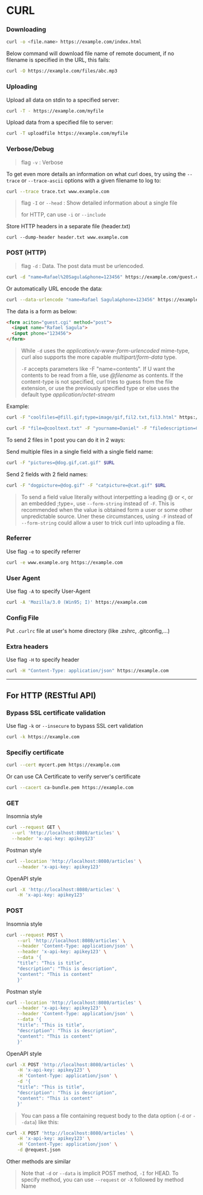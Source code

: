 # CURL

### Downloading

```sh
curl -o <file.name> https://example.com/index.html
```

Below command will download file name of remote document, if no filename is specified in the URL, this fails:

```sh
curl -O https://example.com/files/abc.mp3
```

### Uploading

Upload all data on stdin to a specified server:

```sh
curl -T - https://example.com/myfile
```

Upload data from a specified file to server:

```sh
curl -T uploadfile https://example.com/myfile
```

### Verbose/Debug

> flag `-v` : Verbose

To get even more details an information on what curl does, try using the `--trace` or `--trace-ascii` options with a given filename to log to:

```sh
curl --trace trace.txt www.example.com
```

> flag `-I` or `--head` : Show detailed information about a single file
>
> for HTTP, can use `-i` or `--include`

Store HTTP headers in a separate file (header.txt)

```curl
curl --dump-header header.txt www.example.com
```

### POST (HTTP)

> flag `-d` : Data. The post data must be urlencoded.

```sh
curl -d "name=Rafael%20Sagula&phone=123456" https://example.com/guest.cgi
```

Or automatically URL encode the data:

```sh
curl --data-urlencode "name=Rafael Sagula&phone=123456" https://example.com/guest.cgi
```

The data is a form as below:

```html
<form aciton="guest.cgi" method="post">
  <input name="Rafael Sagula">
  <input phone="123456">
</form>
```

> While `-d` uses the _application/x-www-form-urlencoded_ mime-type, curl also supports the more capable _multipart/form-data_ type.
>
> `-F` accepts parameters like -F "name=contents". If U want the contents to be read from a file, use _@filename_ as contents. If the content-type is not specified, curl tries to guess from the file extension, or use the previously specified type or else uses the default type _application/octet-stream_

Example:

```sh
curl -F "coolfiles=@fill.gif;type=image/gif,fil2.txt,fil3.html" https://example.com/postit.cgi
```

```sh
curl -F "file=@cooltext.txt" -F "yourname=Daniel" -F "filedescription=Cool text file with cool text inside" https://example.com/postit.cgi
```

To send 2 files in 1 post you can do it in 2 ways:

Send multiple files in a single field with a single field name:

```sh
curl -F "pictures=@dog.gif,cat.gif" $URL
```

Send 2 fields with 2 field names:

```sh
curl -F "dogpicture=@dog.gif" -F "catpicture=@cat.gif" $URL
```

> To send a field value literally without interpetting a leading @ or <, or an embedded ;type=, use `--form-string` instead of `-F`. This is recommended when the value is obtained form a user or some other unpredictable source. Uner these circumstances, using `-F` instead of `--form-string` could allow a user to trick curl into uploading a file.

### Referrer

Use flag `-e` to specify referrer

```sh
curl -e www.example.org https://example.com
```

### User Agent

Use flag `-A` to specify User-Agent

```sh
curl -A 'Mozilla/3.0 (Win95; I)' https://example.com
```

### Config File

Put `.curlrc` file at user's home directory (like .zshrc, .gitconfig,...)

### Extra headers

Use flag `-H` to specify header

```sh
curl -H "Content-Type: application/json" https://example.com
```

---

## For HTTP (RESTful API)

### Bypass SSL certificate validation

Use flag `-k` or `--insecure` to bypass SSL cert validation

```sh
curl -k https://example.com
```

### Specifiy certificate

```sh
curl --cert mycert.pem https://example.com
```

Or can use CA Certificate to verify server's certificate

```sh
curl --cacert ca-bundle.pem https://example.com
```



### GET

Insomnia style

```sh
curl --request GET \
  --url 'http://localhost:8080/articles' \
  --header 'x-api-key: apikey123'
```

Postman style

```sh
curl --location 'http://localhost:8080/articles' \
	--header 'x-api-key: apikey123'
```

OpenAPI style

```sh
curl -X 'http://localhost:8080/articles' \
	-H 'x-api-key: apikey123'
```



### POST

Insomnia style

```sh
curl --request POST \
	--url 'http://localhost:8080/articles' \
	--header 'Content-Type: application/json' \
	--header 'x-api-key: apikey123' \
	--data '{
	"title": "This is title",
	"description": "This is description",
	"content": "This is content"
	}'
```

Postman style

```sh
curl --location 'http://localhost:8080/articles' \
	--header 'x-api-key: apikey123' \
	--header 'Content-Type: application/json' \
	--data '{
	"title": "This is title",
	"description": "This is description",
	"content": "This is content"
	}'
```

OpenAPI style

```sh
curl -X POST 'http://localhost:8080/articles' \
	-H 'x-api-key: apikey123' \
	-H 'Content-Type: application/json' \
	-d '{
	"title": "This is title",
	"description": "This is description",
	"content": "This is content"
	}'
```

> You can pass a file containing request body to the data option (`-d` or `--data`) like this:

```sh
curl -X POST 'http://localhost:8080/articles' \
	-H 'x-api-key: apikey123' \
	-H 'Content-Type: application/json' \
	-d @request.json
```

Other methods are similar

> Note that `-d` or `--data` is implicit POST method, `-I` for HEAD. To specify method, you can use `--request` or `-X` followed by method Name

